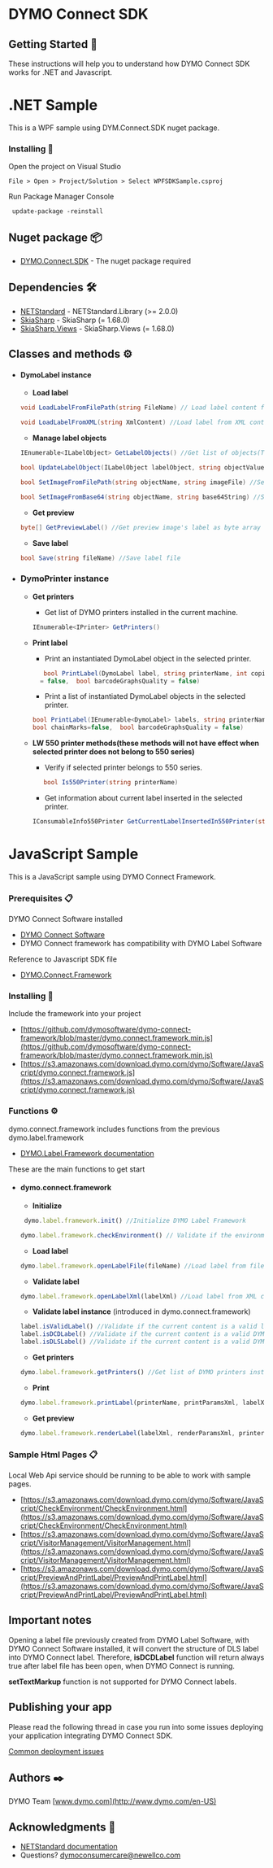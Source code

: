 # DYMO Connect SDK  

## Getting Started 🚀

These instructions will help you to understand how DYMO Connect SDK works for .NET and Javascript.

# .NET Sample
This is a WPF sample using DYM.Connect.SDK nuget package.



### Installing 🔧

Open the project on Visual Studio

```
File > Open > Project/Solution > Select WPFSDKSample.csproj
```

Run Package Manager Console

```console 
 update-package -reinstall
```

## Nuget package 📦

* [DYMO.Connect.SDK](https://www.nuget.org/packages/DYMO.Connect.SDK/) - The nuget package required

## Dependencies 🛠️

* [NETStandard](https://www.nuget.org/packages/NETStandard.Library/) - NETStandard.Library (>= 2.0.0) 
* [SkiaSharp](https://www.nuget.org/packages/SkiaSharp/) - SkiaSharp (= 1.68.0)
* [SkiaSharp.Views](https://www.nuget.org/packages/SkiaSharp.Views/) - SkiaSharp.Views (= 1.68.0)

## Classes and methods ⚙️


- #### DymoLabel instance

    - **Load label**
    ```csharp
    void LoadLabelFromFilePath(string FileName) // Load label content from file 
    ```
    ```csharp
    void LoadLabelFromXML(string XmlContent) //Load label from XML content
    ```
    - **Manage label objects**
    ```csharp
    IEnumerable<ILabelObject> GetLabelObjects() //Get list of objects(Text, Shapes, Address, etc.) contained in the label
    ```
    ```csharp
    bool UpdateLabelObject(ILabelObject labelObject, string objectValue) //Update value of specified object
    ```
    ```csharp
    bool SetImageFromFilePath(string objectName, string imageFile) //Set content of image object specified from image file 
    ```
    ```csharp
    bool SetImageFromBase64(string objectName, string base64String) //Set content of image object specified from Base64 string
    ```
    - **Get preview**
    ```csharp
    byte[] GetPreviewLabel() //Get preview image's label as byte array
    ```
    - **Save label**
    ```csharp
    bool Save(string fileName) //Save label file
    ```





- ### **DymoPrinter instance**
    - **Get printers** 
      - Get list of DYMO printers installed in the current machine.
      ```csharp
      IEnumerable<IPrinter> GetPrinters() 
      ```
    
    - **Print label**  
      - Print an instantiated DymoLabel object in the selected printer.
      ```csharp
         bool PrintLabel(DymoLabel label, string printerName, int copies = 1, bool collate = false, bool mirror = false, int rollSelected = 0, bool chainMarks 
        = false,  bool barcodeGraphsQuality = false) 
       ```
      - Print a list of instantiated DymoLabel objects in the selected printer.      
      ```csharp
      bool PrintLabel(IEnumerable<DymoLabel> labels, string printerName, int copies = 1, bool collate = false, bool mirror = false, int rollSelected = 0, 
      bool chainMarks=false,  bool barcodeGraphsQuality = false)
      ```
    - **LW 550 printer methods(these methods will not have effect when selected printer does not belong to 550 series)**  
      - Verify if selected printer belongs to 550 series.
      ```csharp
         bool Is550Printer(string printerName) 
       ```
      - Get information about current label inserted in the selected printer.      
      ```csharp
      IConsumableInfo550Printer GetCurrentLabelInsertedIn550Printer(string printerName)
      ```


# JavaScript Sample
This is a JavaScript sample using DYMO Connect Framework.

### Prerequisites 📋

DYMO Connect Software installed

* [DYMO Connect Software](https://www.dymo.com/en-US/dymo-connect-for-desktop-v12--windows%C2%AE-dymo-connect-for-desktop-v12#tab=Support)
* DYMO Connect framework has compatibility with DYMO Label Software

Reference to Javascript SDK file

* [DYMO.Connect.Framework](https://s3.amazonaws.com/download.dymo.com/dymo/Software/JavaScript/dymo.connect.framework.js)

### Installing 🔧

Include the framework into your project

* [https://github.com/dymosoftware/dymo-connect-framework/blob/master/dymo.connect.framework.min.js](https://github.com/dymosoftware/dymo-connect-framework/blob/master/dymo.connect.framework.min.js)
* [https://s3.amazonaws.com/download.dymo.com/dymo/Software/JavaScript/dymo.connect.framework.js](https://s3.amazonaws.com/download.dymo.com/dymo/Software/JavaScript/dymo.connect.framework.js)

### Functions ⚙️

dymo.connect.framework includes functions from the previous dymo.label.framework

* [DYMO.Label.Framework documentation](http://labelwriter.com/software/dls/sdk/docs/DYMOLabelFrameworkJavaScriptHelp/)

These are the main functions to get start

- #### dymo.connect.framework
    - **Initialize**
    ```javascript 
     dymo.label.framework.init() //Initialize DYMO Label Framework
    ```
    ```javascript
    dymo.label.framework.checkEnvironment() // Validate if the environment meets the requirements
    ```
    - **Load label**
    ```javascript
    dymo.label.framework.openLabelFile(fileName) //Load label from file name and return label instance
    ```
    - **Validate label**
    ```javascript
    dymo.label.framework.openLabelXml(labelXml) //Load label from XML content and return label instance
    ```
     - **Validate label instance** (introduced in dymo.connect.framework)
    ```javascript
    label.isValidLabel() //Validate if the current content is a valid label based on the current service installed
    label.isDCDLabel() //Validate if the current content is a valid DYMO Connect label based on DYMO Connect service
    label.isDLSLabel() //Validate if the current content is a valid DYMO Label Software label based on DYMO Label Software service
    ```
     - **Get printers**
    ```javascript
    dymo.label.framework.getPrinters() //Get list of DYMO printers installed
    ```
    - **Print**
    ```javascript
    dymo.label.framework.printLabel(printerName, printParamsXml, labelXml, labelSetXml) //Print label
    ```
     - **Get preview**
    ```javascript
    dymo.label.framework.renderLabel(labelXml, renderParamsXml, printerName) //Get label preview image of the label
    ```
### Sample Html Pages 📋

Local Web Api service should be running to be able to work with sample pages.

* [https://s3.amazonaws.com/download.dymo.com/dymo/Software/JavaScript/CheckEnvironment/CheckEnvironment.html](https://s3.amazonaws.com/download.dymo.com/dymo/Software/JavaScript/CheckEnvironment/CheckEnvironment.html)
* [https://s3.amazonaws.com/download.dymo.com/dymo/Software/JavaScript/VisitorManagement/VisitorManagement.html](https://s3.amazonaws.com/download.dymo.com/dymo/Software/JavaScript/VisitorManagement/VisitorManagement.html)
* [https://s3.amazonaws.com/download.dymo.com/dymo/Software/JavaScript/PreviewAndPrintLabel/PreviewAndPrintLabel.html](https://s3.amazonaws.com/download.dymo.com/dymo/Software/JavaScript/PreviewAndPrintLabel/PreviewAndPrintLabel.html)

## Important notes

Opening a label file previously created from DYMO Label Software, with DYMO Connect Software installed, it will convert the structure of DLS label into DYMO Connect label.
Therefore, **isDCDLabel** function will return always true after label file has been open, when DYMO Connect is running.

**setTextMarkup** function is not supported for DYMO Connect labels. 

## Publishing your app
Please read the following thread in case you run into some issues deploying your application integrating DYMO Connect SDK.

[Common deployment issues](https://github.com/dymosoftware/DCD-SDK-Sample/issues/29)

## Authors ✒️

DYMO Team
[www.dymo.com](http://www.dymo.com/en-US)

## Acknowledgments 📢

* [NETStandard documentation](https://docs.microsoft.com/en-us/dotnet/standard/net-standard)
* Questions? [dymoconsumercare@newellco.com](mailto:dymoconsumercare@newellco.com)

